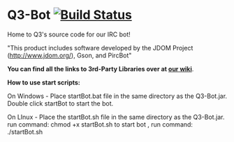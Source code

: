# Q3-Bot [![Build Status](https://travis-ci.org/QubedQ3/Q3-Bot.svg?branch=dev)](https://travis-ci.org/QubedQ3/Q3-Bot)

Home to Q3's source code for our IRC bot!

"This product includes software developed by the
      JDOM Project (http://www.jdom.org/), Gson, and PircBot"
      
**You can find all the links to 3rd-Party Libraries over at [our wiki](https://github.com/QubedQ3/Q3-Bot/wiki/3rd-Party-Libraries)**.

**How to use start scripts:**

On Windows - Place startBot.bat file  in the same directory as the Q3-Bot<version>.jar. 
	Double click startBot to start the bot.
	
On LInux - Place the startBot.sh file in the same directory as the Q3-Bot<version>.jar.
	run command: chmod +x startBot.sh
	to start bot , run command: ./startBot.sh
